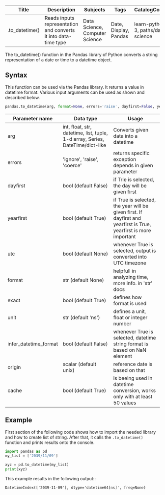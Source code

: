 | Title | Description | Subjects | Tags | CatalogContent |
| ----- | ----------- | -------- | ---- | -------------- |
| .to_datetime() | Reads inputs representation and converts it into data-time type | Data Science, Computer Science | Date, Display, Pandas | learn-python-3, paths/data-science |

The to_datetime() function in the Pandas library of Python converts a string representation of a date or time to a datetime object.

## Syntax

This function can be used via the Pandas library. It returns a value in datetime format. Various input arguments can be used as shown and described below.

```py
pandas.to_datetime(arg, format=None, errors='raise', dayfirst=False, yearfirst=False, utc=None, box=True, infer_datetime_format=False, origin='unix', cache=True)
```

| Parameter name | Data type | Usage |
| -------------- | --------- | ----- |
| arg | int, float, str, datetime, list, tuple, 1-d array, Series, DateTime/dict-like | Converts given data into a datetime |
| errors | 'ignore', 'raise', 'coerce' | returns specific exception depends in given parameter |
| dayfirst | bool (default False) | if Trie is selected, the day will be given first |
| yearfirst | bool (default True) | if True is selected, the year will be given first. If dayfirst and yearfirst is True, yearfirst is more important |
| utc | bool (default None) | whenever True is selected, output is converted into UTC timezone|
| format | str (default None) | helpfull in analyzing time, more info. in 'str' docs |
| exact | bool (default True) | defines how format is used |
| unit | str (default 'ns') | defines a unit, float or integer number |
| infer_datetime_format | bool (default False) | whenever True is selected, datetime string format is based on NaN element
| origin | scalar (default unix) | reference date is based on that |
| cache | bool (default True) | is beeing used in datetime conversion, works only with at least 50 values |

## Example

First section of the following code shows how to import the needed library and how to create list of string. After that, it calls the `.to_datetime()` function and prints results onto the console.

```py
import pandas as pd
my_list = ['2039/11/09']

xyz = pd.to_datetime(my_list)
print(xyz)
```

This example results in the following output::

```shell
DatetimeIndex(['2039-11-09'], dtype='datetime64[ns]', freq=None)
```
